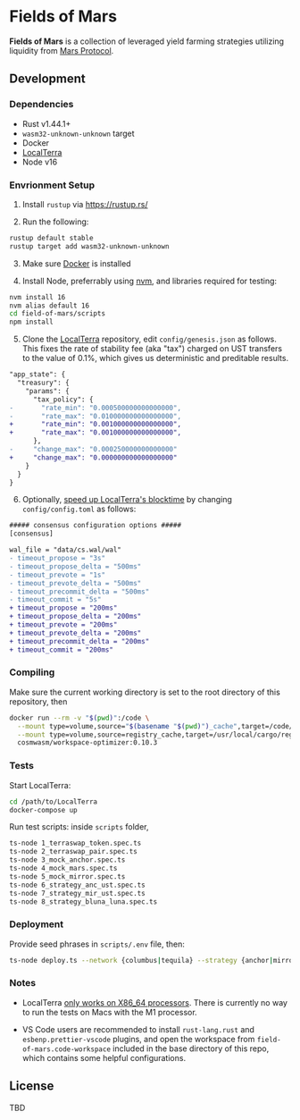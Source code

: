 # Fields of Mars

**Fields of Mars** is a collection of leveraged yield farming strategies utilizing liquidity from [Mars Protocol](https://twitter.com/mars_protocol).

## Development

### Dependencies

- Rust v1.44.1+
- `wasm32-unknown-unknown` target
- Docker
- [LocalTerra](https://github.com/terra-project/LocalTerra)
- Node v16

### Envrionment Setup

1. Install `rustup` via https://rustup.rs/

2. Run the following:

```sh
rustup default stable
rustup target add wasm32-unknown-unknown
```

3. Make sure [Docker](https://www.docker.com/) is installed

4. Install Node, preferrably using [nvm](https://github.com/nvm-sh/nvm#installing-and-updating), and libraries required for testing:

```bash
nvm install 16
nvm alias default 16
cd field-of-mars/scripts
npm install
```

5. Clone the [LocalTerra](https://github.com/terra-project/LocalTerra#usage) repository, edit `config/genesis.json` as follows. This fixes the rate of stability fee (aka "tax") charged on UST transfers to the value of 0.1%, which gives us deterministic and preditable results.

```diff
"app_state": {
  "treasury": {
    "params": {
      "tax_policy": {
-       "rate_min": "0.000500000000000000",
-       "rate_max": "0.010000000000000000",
+       "rate_min": "0.001000000000000000",
+       "rate_max": "0.001000000000000000",
      },
-     "change_max": "0.000250000000000000"
+     "change_max": "0.000000000000000000"
    }
  }
}
```

6. Optionally, [speed up LocalTerra's blocktime](https://github.com/terra-project/LocalTerra#pro-tip-speed-up-block-time) by changing `config/config.toml` as follows:

```diff
##### consensus configuration options #####
[consensus]

wal_file = "data/cs.wal/wal"
- timeout_propose = "3s"
- timeout_propose_delta = "500ms"
- timeout_prevote = "1s"
- timeout_prevote_delta = "500ms"
- timeout_precommit_delta = "500ms"
- timeout_commit = "5s"
+ timeout_propose = "200ms"
+ timeout_propose_delta = "200ms"
+ timeout_prevote = "200ms"
+ timeout_prevote_delta = "200ms"
+ timeout_precommit_delta = "200ms"
+ timeout_commit = "200ms"
```

### Compiling

Make sure the current working directory is set to the root directory of this repository, then

```bash
docker run --rm -v "$(pwd)":/code \
  --mount type=volume,source="$(basename "$(pwd)")_cache",target=/code/target \
  --mount type=volume,source=registry_cache,target=/usr/local/cargo/registry \
  cosmwasm/workspace-optimizer:0.10.3
```

### Tests

Start LocalTerra:

```bash
cd /path/to/LocalTerra
docker-compose up
```

Run test scripts: inside `scripts` folder,

```bash
ts-node 1_terraswap_token.spec.ts
ts-node 2_terraswap_pair.spec.ts
ts-node 3_mock_anchor.spec.ts
ts-node 4_mock_mars.spec.ts
ts-node 5_mock_mirror.spec.ts
ts-node 6_strategy_anc_ust.spec.ts
ts-node 7_strategy_mir_ust.spec.ts
ts-node 8_strategy_bluna_luna.spec.ts
```

### Deployment

Provide seed phrases in `scripts/.env` file, then:

```bash
ts-node deploy.ts --network {columbus|tequila} --strategy {anchor|mirror} [--code-id <codeId>]
```

### Notes

- LocalTerra [only works on X86_64 processors](https://github.com/terra-project/LocalTerra#requirements). There is currently no way to run the tests on Macs with the M1 processor.

- VS Code users are recommended to install `rust-lang.rust` and `esbenp.prettier-vscode` plugins, and open the workspace from `field-of-mars.code-workspace` included in the base directory of this repo, which contains some helpful configurations.

## License

TBD
